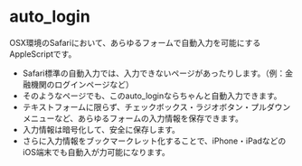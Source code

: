 auto_login
==========

OSX環境のSafariにおいて、あらゆるフォームで自動入力を可能にするAppleScriptです。

- Safari標準の自動入力では、入力できないページがあったりします。（例：金融機関のログインページなど）
- そのようなページでも、このauto_loginならちゃんと自動入力できます。
- テキストフォームに限らず、チェックボックス・ラジオボタン・プルダウンメニューなど、あらゆるフォームの入力情報を保存できます。
- 入力情報は暗号化して、安全に保存します。
- さらに入力情報をブックマークレット化することで、iPhone・iPadなどのiOS端末でも自動入が力可能になります。
